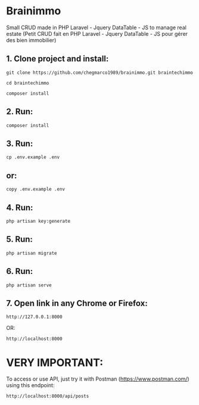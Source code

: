 # Brainimmo
Small CRUD made in PHP Laravel - Jquery DataTable - JS to manage real estate (Petit CRUD fait en PHP Laravel - Jquery DataTable - JS pour gérer des bien immobilier)

## 1. Clone project and install: 
```
git clone https://github.com/chegmarco1989/brainimmo.git braintechimmo
```
```
cd braintechimmo
```
```
composer install
```

## 2. Run:
```
composer install
```

## 3. Run:
```
cp .env.example .env
```

## or:
```
copy .env.example .env
```

## 4. Run:
```
php artisan key:generate
```

## 5. Run:
```
php artisan migrate
```

## 6. Run:
```
php artisan serve
```

## 7. Open link in any Chrome or Firefox:
```
http://127.0.0.1:8000
```
OR:
```
http://localhost:8000
```

# VERY IMPORTANT:
To access or use API, just try it with Postman (https://www.postman.com/) using this endpoint:

```
http://localhost:8000/api/posts
```
